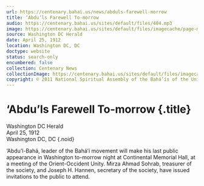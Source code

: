 ```yaml
---
url: https://centenary.bahai.us/news/abduls-farewell-morrow
title: ‘Abdu’ls Farewell To-morrow
audio: https://centenary.bahai.us/sites/default/files/404.mp3
image: https://centenary.bahai.us/sites/default/files/imagecache/page-main-image/images/press_clippings/04-25-1912%20Wash%20DC%20Herald%20Abdu%27ls%20Farewell%20To-morrow.png
source: Washington DC Herald
date: April 25, 1912
location: Washington DC, DC
doctype: website
status: search-only
encumbered: false
collection: Centenary News
collectionImage: https://centenary.bahai.us/sites/default/files/imagecache/theme-image/main_image/abdulbaha-overview-small_0.jpg
copyright: © 2011 National Spiritual Assembly of the Bahá’ís of the United States
---
```



# ‘Abdu’ls Farewell To-morrow {.title}

Washington DC Herald  
April 25, 1912  
Washington DC, DC
{.noid}  



‘Abdu’l-Bahá, leader of the Bahá’í movement will make his last public appearance in Washington to-morrow night at Continental Memorial Hall, at a meeting of the Orient-Occident Unity. Mirza Ahmad Sohrab, treasurer of the society, and Joseph H. Hannen, secretary of the society, have issued invitations to the public to attend.